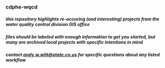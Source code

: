 ### cdphe-wqcd

##### this repository highlights re-occuring (and interesting) projects from the water quality control division GIS office
##### files should be labeled with enough information to get you started, but many are archived local projects with specific intentions in mind

##### contact andy.w.witt@state.co.us for specific questions about any listed workflow

